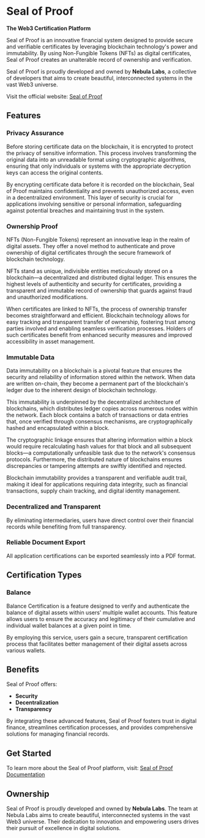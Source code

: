# Seal of Proof

**The Web3 Certification Platform**

Seal of Proof is an innovative financial system designed to provide secure and verifiable certificates by leveraging blockchain technology's power and immutability. By using Non-Fungible Tokens (NFTs) as digital certificates, Seal of Proof creates an unalterable record of ownership and verification. 

Seal of Proof is proudly developed and owned by **Nebula Labs**, a collective of developers that aims to create beautiful, interconnected systems in the vast Web3 universe.

Visit the official website: [Seal of Proof](https://sealofproof.com)

## Features

### Privacy Assurance
Before storing certificate data on the blockchain, it is encrypted to protect the privacy of sensitive information. This process involves transforming the original data into an unreadable format using cryptographic algorithms, ensuring that only individuals or systems with the appropriate decryption keys can access the original contents. 

By encrypting certificate data before it is recorded on the blockchain, Seal of Proof maintains confidentiality and prevents unauthorized access, even in a decentralized environment. This layer of security is crucial for applications involving sensitive or personal information, safeguarding against potential breaches and maintaining trust in the system.

### Ownership Proof
NFTs (Non-Fungible Tokens) represent an innovative leap in the realm of digital assets. They offer a novel method to authenticate and prove ownership of digital certificates through the secure framework of blockchain technology. 

NFTs stand as unique, indivisible entities meticulously stored on a blockchain—a decentralized and distributed digital ledger. This ensures the highest levels of authenticity and security for certificates, providing a transparent and immutable record of ownership that guards against fraud and unauthorized modifications.

When certificates are linked to NFTs, the process of ownership transfer becomes straightforward and efficient. Blockchain technology allows for easy tracking and transparent transfer of ownership, fostering trust among parties involved and enabling seamless verification processes. Holders of such certificates benefit from enhanced security measures and improved accessibility in asset management.

### Immutable Data
Data immutability on a blockchain is a pivotal feature that ensures the security and reliability of information stored within the network. When data are written on-chain, they become a permanent part of the blockchain's ledger due to the inherent design of blockchain technology. 

This immutability is underpinned by the decentralized architecture of blockchains, which distributes ledger copies across numerous nodes within the network. Each block contains a batch of transactions or data entries that, once verified through consensus mechanisms, are cryptographically hashed and encapsulated within a block. 

The cryptographic linkage ensures that altering information within a block would require recalculating hash values for that block and all subsequent blocks—a computationally unfeasible task due to the network's consensus protocols. Furthermore, the distributed nature of blockchains ensures discrepancies or tampering attempts are swiftly identified and rejected. 

Blockchain immutability provides a transparent and verifiable audit trail, making it ideal for applications requiring data integrity, such as financial transactions, supply chain tracking, and digital identity management.

### Decentralized and Transparent
By eliminating intermediaries, users have direct control over their financial records while benefiting from full transparency.

### Reliable Document Export
All application certifications can be exported seamlessly into a PDF format.

## Certification Types

### Balance
Balance Certification is a feature designed to verify and authenticate the balance of digital assets within users' multiple wallet accounts. This feature allows users to ensure the accuracy and legitimacy of their cumulative and individual wallet balances at a given point in time. 

By employing this service, users gain a secure, transparent certification process that facilitates better management of their digital assets across various wallets.

## Benefits

Seal of Proof offers:
- **Security**
- **Decentralization**
- **Transparency**

By integrating these advanced features, Seal of Proof fosters trust in digital finance, streamlines certification processes, and provides comprehensive solutions for managing financial records.

## Get Started

To learn more about the Seal of Proof platform, visit:
[Seal of Proof Documentation](https://nebulalabs-organization.gitbook.io/sealofproof)

## Ownership

Seal of Proof is proudly developed and owned by **Nebula Labs**. The team at Nebula Labs aims to create beautiful, interconnected systems in the vast Web3 universe. Their dedication to innovation and empowering users drives their pursuit of excellence in digital solutions.
